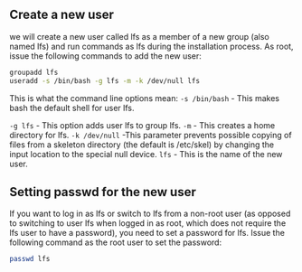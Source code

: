 ## Create a new user

we will create a new user called lfs as a member of a new group (also named lfs) and
run commands as lfs during the installation process. As root, issue the following commands to add the new user:
```bash
groupadd lfs
useradd -s /bin/bash -g lfs -m -k /dev/null lfs
```

This is what the command line options mean:
`-s /bin/bash` - This makes bash the default shell for user lfs.

`-g lfs` - This option adds user lfs to group lfs.
`-m` - This creates a home directory for lfs.
`-k /dev/null` -This parameter prevents possible copying of files from a skeleton directory (the default is /etc/skel) by changing
the input location to the special null device.
`lfs` - This is the name of the new user.

## Setting passwd for the new user

If you want to log in as lfs or switch to lfs from a non-root user (as opposed to switching to user lfs when logged in
as root, which does not require the lfs user to have a password), you need to set a password for lfs. Issue the following
command as the root user to set the password:
```bash
passwd lfs
```